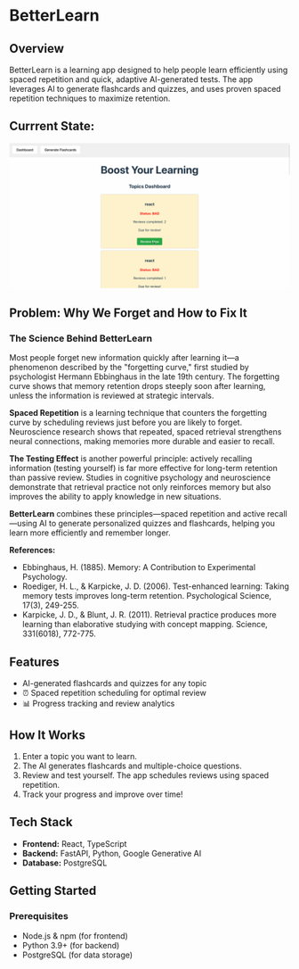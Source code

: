 # BetterLearn

## Overview

BetterLearn is a learning app designed to help people learn efficiently using spaced repetition and quick, adaptive AI-generated tests. The app leverages AI to generate flashcards and quizzes, and uses proven spaced repetition techniques to maximize retention.

## Currrent State:
![Demo](./walkthrough.gif)

## Problem: Why We Forget and How to Fix It

### The Science Behind BetterLearn

Most people forget new information quickly after learning it—a phenomenon described by the "forgetting curve," first studied by psychologist Hermann Ebbinghaus in the late 19th century. The forgetting curve shows that memory retention drops steeply soon after learning, unless the information is reviewed at strategic intervals.

**Spaced Repetition** is a learning technique that counters the forgetting curve by scheduling reviews just before you are likely to forget. Neuroscience research shows that repeated, spaced retrieval strengthens neural connections, making memories more durable and easier to recall.

**The Testing Effect** is another powerful principle: actively recalling information (testing yourself) is far more effective for long-term retention than passive review. Studies in cognitive psychology and neuroscience demonstrate that retrieval practice not only reinforces memory but also improves the ability to apply knowledge in new situations.

**BetterLearn** combines these principles—spaced repetition and active recall—using AI to generate personalized quizzes and flashcards, helping you learn more efficiently and remember longer.

**References:**
- Ebbinghaus, H. (1885). Memory: A Contribution to Experimental Psychology.
- Roediger, H. L., & Karpicke, J. D. (2006). Test-enhanced learning: Taking memory tests improves long-term retention. Psychological Science, 17(3), 249-255.
- Karpicke, J. D., & Blunt, J. R. (2011). Retrieval practice produces more learning than elaborative studying with concept mapping. Science, 331(6018), 772-775.

## Features

- AI-generated flashcards and quizzes for any topic
- ⏰ Spaced repetition scheduling for optimal review
- 📊 Progress tracking and review analytics

## How It Works

1. Enter a topic you want to learn.
2. The AI generates flashcards and multiple-choice questions.
3. Review and test yourself. The app schedules reviews using spaced repetition.
4. Track your progress and improve over time!

## Tech Stack

- **Frontend:** React, TypeScript
- **Backend:** FastAPI, Python, Google Generative AI
- **Database:** PostgreSQL

## Getting Started

### Prerequisites

- Node.js & npm (for frontend)
- Python 3.9+ (for backend)
- PostgreSQL (for data storage)